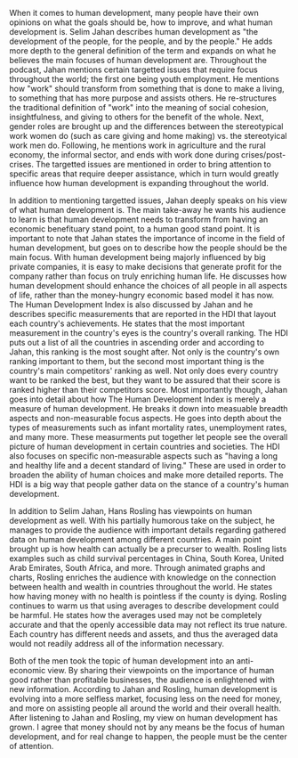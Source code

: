 
When it comes to human development, many people have their own opinions on what the goals should be, how to improve, and what human development is. Selim Jahan describes human development as "the development of the people, for the people, and by the people." He adds more depth to the general definition of the term and expands on what he believes the main focuses of human development are. Throughout the podcast, Jahan mentions certain targetted issues that require focus throughout the world; the first one being youth employment. He mentions how "work" should transform from something that is done to make a living, to something that has more purpose and assists others. He re-structures the traditional definition of "work" into the meaning of social cohesion, insightfulness, and giving to others for the benefit of the whole. Next, gender roles are brought up and the differences between the stereotypical work women do (such as care giving and home making) vs. the stereotyical work men do. Following, he mentions work in agriculture and the rural economy, the informal sector, and ends with work done during crises/post-crises. The targetted issues are mentioned in order to bring attention to specific areas that require deeper assistance, which in turn would greatly influence how human development is expanding throughout the world.

In addition to mentioning targetted issues, Jahan deeply speaks on his view of what human development is. The main take-away he wants his audience to learn is that human development needs to transform from having an economic benefituary stand point, to a human good stand point. It is important to note that Jahan states the importance of income in the field of human development, but goes on to describe how the people should be the main focus. With human development being majorly influenced by big private companies, it is easy to make decisions that generate profit for the company rather than focus on truly enriching human life. He discusses how human development should enhance the choices of all people in all aspects of life, rather than the money-hungry economic based model it has now. The Human Development Index is also discussed by Jahan and he describes specific measurements that are reported in the HDI that layout each country's achievements. He states that the most important measurement in the country's eyes is the country's overall ranking. The HDI puts out a list of all the countries in ascending order and according to Jahan, this ranking is the most sought after. Not only is the country's own ranking important to them, but the second most important thing is the country's main competitors' ranking as well. Not only does every country want to be ranked the best, but they want to be assured that their score is ranked higher than their competitors score. Most importantly though, Jahan goes into detail about how The Human Development Index is merely a measure of human development. He breaks it down into measuable breadth aspects and non-measurable focus aspects. He goes into depth about the types of measurements such as infant mortality rates, unemployment rates, and many more. These measurments put together let people see the overall picture of human development in certain countries and societies. The HDI also focuses on specific non-measurable aspects such as "having a long and healthy life and a decent standard of living." These are used in order to broaden the ability of human choices and make more detailed reports. The HDI is a big way that people gather data on the stance of a country's human development.

In addition to Selim Jahan, Hans Rosling has viewpoints on human development as well. With his partially humorous take on the subject, he manages to provide the audience with important details regarding gathered data on human development among different countries. A main point brought up is how health can actually be a precurser to wealth. Rosling lists examples such as child survival percentages in China, South Korea, United Arab Emirates, South Africa, and more. Through animated graphs and charts, Rosling enriches the audience with knowledge on the connection between health and wealth in countries throughout the world. He states how having money with no health is pointless if the county is dying. Rosling continues to warm us that using averages to describe development could be harmful. He states how the averages used may not be completely accurate and that the openly accessible data may not reflect its true nature. Each country has different needs and assets, and thus the averaged data would not readily address all of the information necessary. 

Both of the men took the topic of human development into an anti-economic view. By sharing their viewpoints on the importance of human good rather than profitable businesses, the audience is enlightened with new information. According to Jahan and Rosling, human development is evolving into a more selfless market, focusing less on the need for money, and more on assisting people all around the world and their overall health. After listening to Jahan and Rosling, my view on human development has grown. I agree that money should not by any means be the focus of human development, and for real change to happen, the people must be the center of attention.
